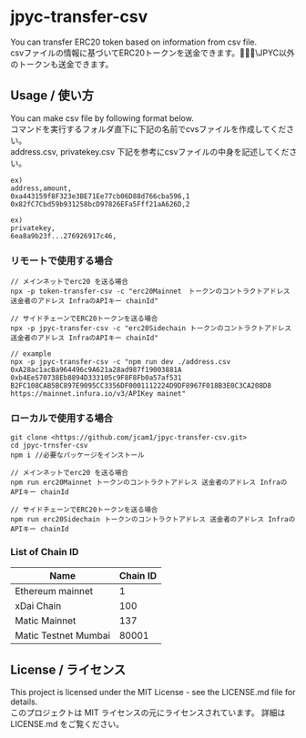 # jpyc-transfer-csv
You can transfer ERC20 token based on information from csv file.\
csvファイルの情報に基づいてERC20トークンを送金できます。\JPYC以外のトークンも送金できます。

## Usage / 使い方

You can make csv file by following format below.\
コマンドを実行するフォルダ直下に下記の名前でcvsファイルを作成してください。\
address.csv, privatekey.csv
下記を参考にcsvファイルの中身を記述してください。
```address.csv
ex)
address,amount,
0xa443159f8F323e3BE71Ee77cb06D88d766cba596,1
0x82fC7Cbd59b931258bcD97826EFa5Fff21aA626D,2
```

```privatekey.csv
ex)
privatekey,
6ea8a9b23f...276926917c46,
```

### リモートで使用する場合
```
// メインネットでerc20 を送る場合
npx -p token-transfer-csv -c "erc20Mainnet　トークンのコントラクトアドレス 送金者のアドレス InfraのAPIキー chainId"

// サイドチェーンでERC20トークンを送る場合
npx -p jpyc-transfer-csv -c "erc20Sidechain トークンのコントラクトアドレス 送金者のアドレス InfraのAPIキー chainId"

// example
npx -p jpyc-transfer-csv -c "npm run dev ./address.csv 0xA28ac1acBa964496c9A621a28ad987f19003881A 0xb4Ee570738Eb8894D333105c9F8F8Fb0a57af531 B2FC108CAB5BC897E9095CC3356DF0001112224D9DF8967F018B3E0C3CA208D8 https://mainnet.infura.io/v3/APIKey mainet"
```

### ローカルで使用する場合
```
git clone <https://github.com/jcam1/jpyc-transfer-csv.git>
cd jpyc-trnsfer-csv
npm i //必要なパッケージをインストール

// メインネットでerc20 を送る場合
npm run erc20Mainnet トークンのコントラクトアドレス 送金者のアドレス InfraのAPIキー chainId

// サイドチェーンでERC20トークンを送る場合
npm run erc20Sidechain トークンのコントラクトアドレス 送金者のアドレス InfraのAPIキー chainId
```

### List of Chain ID
| Name | Chain ID |
| -- | -- |
| Ethereum mainnet | 1 |
| xDai Chain | 100 |
| Matic Mainnet | 137 |
| Matic Testnet Mumbai | 80001 |


## License / ライセンス
This project is licensed under the MIT License - see the LICENSE.md file for details.\
このプロジェクトは MIT ライセンスの元にライセンスされています。 詳細は LICENSE.md をご覧ください。